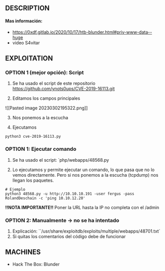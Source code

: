 ## DESCRIPTION



#### Mas información:
* https://0xdf.gitlab.io/2020/10/17/htb-blunder.html#priv-www-data--huge
* video S4vitar


## EXPLOITATION

### OPTION 1 (mejor opción): Script

1. Se ha usado el script de este repositorio https://github.com/ynots0ups/CVE-2019-16113.git

2. Editamos los campos principales

![[Pasted image 20230302195322.png]]

3. Nos ponemos a la escucha

4. Ejecutamos

```
python3 cve-2019-16113.py 
```



### OPTION 1: Ejecutar comando

1. Se ha usado el script: `php/webapps/48568.py

2. Lo ejecutamos y permite ejecutar un comando, lo que pasa que no lo vemos directamente. Pero si nos ponemos a la escucha (tcpdump) nos llegan los paquetes.

```
# Ejemplo
python3 48568.py -u http://10.10.10.191 -user fergus -pass RolandDeschain -c 'ping 10.10.12.20'
```

**!!NOTA IMPORTANTE!!** Poner la URL hasta la IP no completa con el /admin

### OPTION 2: Manualmente -> no se ha intentado

1. Explicación: ``/usr/share/exploitdb/exploits/multiple/webapps/48701.txt`
2. Si quitas los comentarios del código debe de funcionar

## MACHINES

* Hack The Box: Blunder

